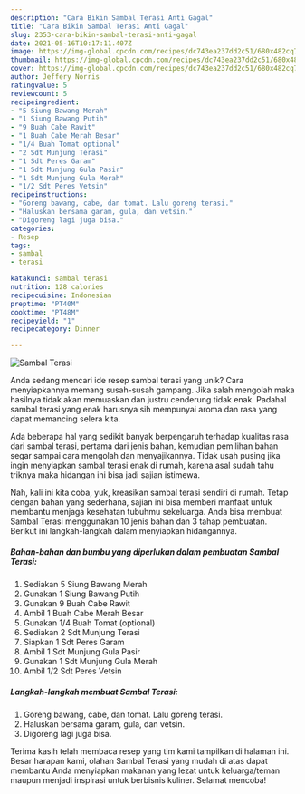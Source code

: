 ```yaml
---
description: "Cara Bikin Sambal Terasi Anti Gagal"
title: "Cara Bikin Sambal Terasi Anti Gagal"
slug: 2353-cara-bikin-sambal-terasi-anti-gagal
date: 2021-05-16T10:17:11.407Z
image: https://img-global.cpcdn.com/recipes/dc743ea237dd2c51/680x482cq70/sambal-terasi-foto-resep-utama.jpg
thumbnail: https://img-global.cpcdn.com/recipes/dc743ea237dd2c51/680x482cq70/sambal-terasi-foto-resep-utama.jpg
cover: https://img-global.cpcdn.com/recipes/dc743ea237dd2c51/680x482cq70/sambal-terasi-foto-resep-utama.jpg
author: Jeffery Norris
ratingvalue: 5
reviewcount: 5
recipeingredient:
- "5 Siung Bawang Merah"
- "1 Siung Bawang Putih"
- "9 Buah Cabe Rawit"
- "1 Buah Cabe Merah Besar"
- "1/4 Buah Tomat optional"
- "2 Sdt Munjung Terasi"
- "1 Sdt Peres Garam"
- "1 Sdt Munjung Gula Pasir"
- "1 Sdt Munjung Gula Merah"
- "1/2 Sdt Peres Vetsin"
recipeinstructions:
- "Goreng bawang, cabe, dan tomat. Lalu goreng terasi."
- "Haluskan bersama garam, gula, dan vetsin."
- "Digoreng lagi juga bisa."
categories:
- Resep
tags:
- sambal
- terasi

katakunci: sambal terasi 
nutrition: 128 calories
recipecuisine: Indonesian
preptime: "PT40M"
cooktime: "PT48M"
recipeyield: "1"
recipecategory: Dinner

---
```



![Sambal Terasi](https://img-global.cpcdn.com/recipes/dc743ea237dd2c51/680x482cq70/sambal-terasi-foto-resep-utama.jpg)

Anda sedang mencari ide resep sambal terasi yang unik? Cara menyiapkannya memang susah-susah gampang. Jika salah mengolah maka hasilnya tidak akan memuaskan dan justru cenderung tidak enak. Padahal sambal terasi yang enak harusnya sih mempunyai aroma dan rasa yang dapat memancing selera kita.



Ada beberapa hal yang sedikit banyak berpengaruh terhadap kualitas rasa dari sambal terasi, pertama dari jenis bahan, kemudian pemilihan bahan segar sampai cara mengolah dan menyajikannya. Tidak usah pusing jika ingin menyiapkan sambal terasi enak di rumah, karena asal sudah tahu triknya maka hidangan ini bisa jadi sajian istimewa.


Nah, kali ini kita coba, yuk, kreasikan sambal terasi sendiri di rumah. Tetap dengan bahan yang sederhana, sajian ini bisa memberi manfaat untuk membantu menjaga kesehatan tubuhmu sekeluarga. Anda bisa membuat Sambal Terasi menggunakan 10 jenis bahan dan 3 tahap pembuatan. Berikut ini langkah-langkah dalam menyiapkan hidangannya.

<!--inarticleads1-->

##### Bahan-bahan dan bumbu yang diperlukan dalam pembuatan Sambal Terasi:

1. Sediakan 5 Siung Bawang Merah
1. Gunakan 1 Siung Bawang Putih
1. Gunakan 9 Buah Cabe Rawit
1. Ambil 1 Buah Cabe Merah Besar
1. Gunakan 1/4 Buah Tomat (optional)
1. Sediakan 2 Sdt Munjung Terasi
1. Siapkan 1 Sdt Peres Garam
1. Ambil 1 Sdt Munjung Gula Pasir
1. Gunakan 1 Sdt Munjung Gula Merah
1. Ambil 1/2 Sdt Peres Vetsin




<!--inarticleads2-->

##### Langkah-langkah membuat Sambal Terasi:

1. Goreng bawang, cabe, dan tomat. Lalu goreng terasi.
1. Haluskan bersama garam, gula, dan vetsin.
1. Digoreng lagi juga bisa.




Terima kasih telah membaca resep yang tim kami tampilkan di halaman ini. Besar harapan kami, olahan Sambal Terasi yang mudah di atas dapat membantu Anda menyiapkan makanan yang lezat untuk keluarga/teman maupun menjadi inspirasi untuk berbisnis kuliner. Selamat mencoba!
